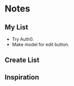 # Notes

## My List

-   Try Auth0.
-   Make model for edit button.

## Create List

## Inspiration
